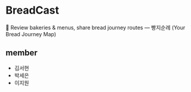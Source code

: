 # BreadCast
🍞 Review bakeries &amp; menus, share bread journey routes — 빵지순례 (Your Bread Journey Map)

## member
- 김서현
- 박세은
- 이지원

